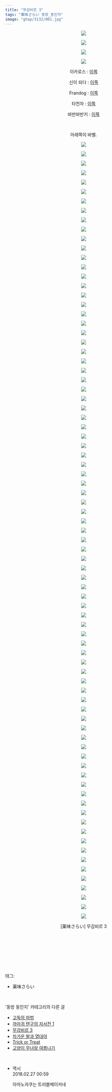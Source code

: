 ```yaml
---
title: "무감비르 3"
tags: "薬味さらい 동방_동인지"
image: "ghap/3132/001.jpg"
---
```

<div class="article">
<p style="text-align: center; clear: none; float: none;"><img src="{{ site.nasurl }}/ghap/3132/001.jpg"/></p>
<p style="text-align: center; clear: none; float: none;"><img src="{{ site.nasurl }}/ghap/3132/002.jpg"/></p>
<p style="text-align: center; clear: none; float: none;"><img src="{{ site.nasurl }}/ghap/3132/003.jpg"/></p>
<p style="text-align: center; clear: none; float: none;"><img src="{{ site.nasurl }}/ghap/3132/004.jpg"/></p>
<p style="text-align: center; clear: none; float: none;">이카로스 : <a class="tx-link" href="http://ghaptouhou.tistory.com/1059" target="_blank">이쪽</a></p>
<p style="text-align: center; clear: none; float: none;">신이 되다 : <a class="tx-link" href="http://ghaptouhou.tistory.com/128" target="_blank">이쪽</a></p>
<p style="text-align: center; clear: none; float: none;">Frandog : <a class="tx-link" href="http://ghaptouhou.tistory.com/763" target="_blank">이쪽</a></p>
<p style="text-align: center; clear: none; float: none;">타천자 : <a class="tx-link" href="http://ghaptouhou.tistory.com/825" target="_blank">이쪽</a></p>
<p style="text-align: center; clear: none; float: none;">바반바반키 : <a class="tx-link" href="http://ghaptouhou.tistory.com/1300" target="_blank">이쪽</a></p>
<p style="text-align: center; clear: none; float: none;"><br/></p>
<p style="text-align: center; clear: none; float: none;">아래쪽이 바벨.</p>
<p style="text-align: center; clear: none; float: none;"><img src="{{ site.nasurl }}/ghap/3132/005.jpg"/></p>
<p style="text-align: center; clear: none; float: none;"><img src="{{ site.nasurl }}/ghap/3132/006.jpg"/></p>
<p style="text-align: center; clear: none; float: none;"><img src="{{ site.nasurl }}/ghap/3132/007.jpg"/></p>
<p style="text-align: center; clear: none; float: none;"><img src="{{ site.nasurl }}/ghap/3132/008.jpg"/></p>
<p style="text-align: center; clear: none; float: none;"><img src="{{ site.nasurl }}/ghap/3132/009.jpg"/></p>
<p style="text-align: center; clear: none; float: none;"><img src="{{ site.nasurl }}/ghap/3132/010.jpg"/></p>
<p style="text-align: center; clear: none; float: none;"><img src="{{ site.nasurl }}/ghap/3132/011.jpg"/></p>
<p style="text-align: center; clear: none; float: none;"><img src="{{ site.nasurl }}/ghap/3132/012.jpg"/></p>
<p style="text-align: center; clear: none; float: none;"><img src="{{ site.nasurl }}/ghap/3132/013.jpg"/></p>
<p style="text-align: center; clear: none; float: none;"><img src="{{ site.nasurl }}/ghap/3132/014.jpg"/></p>
<p style="text-align: center; clear: none; float: none;"><img src="{{ site.nasurl }}/ghap/3132/015.jpg"/></p>
<p style="text-align: center; clear: none; float: none;"><img src="{{ site.nasurl }}/ghap/3132/016.jpg"/></p>
<p style="text-align: center; clear: none; float: none;"><img src="{{ site.nasurl }}/ghap/3132/017.jpg"/></p>
<p style="text-align: center; clear: none; float: none;"><img src="{{ site.nasurl }}/ghap/3132/018.jpg"/></p>
<p style="text-align: center; clear: none; float: none;"><img src="{{ site.nasurl }}/ghap/3132/019.jpg"/></p>
<p style="text-align: center; clear: none; float: none;"><img src="{{ site.nasurl }}/ghap/3132/020.jpg"/></p>
<p style="text-align: center; clear: none; float: none;"><img src="{{ site.nasurl }}/ghap/3132/021.jpg"/></p>
<p style="text-align: center; clear: none; float: none;"><img src="{{ site.nasurl }}/ghap/3132/022.jpg"/></p>
<p style="text-align: center; clear: none; float: none;"><img src="{{ site.nasurl }}/ghap/3132/023.jpg"/></p>
<p style="text-align: center; clear: none; float: none;"><img src="{{ site.nasurl }}/ghap/3132/024.jpg"/></p>
<p style="text-align: center; clear: none; float: none;"><img src="{{ site.nasurl }}/ghap/3132/025.jpg"/></p>
<p style="text-align: center; clear: none; float: none;"><img src="{{ site.nasurl }}/ghap/3132/026.jpg"/></p>
<p style="text-align: center; clear: none; float: none;"><img src="{{ site.nasurl }}/ghap/3132/027.jpg"/></p>
<p style="text-align: center; clear: none; float: none;"><img src="{{ site.nasurl }}/ghap/3132/028.jpg"/></p>
<p style="text-align: center; clear: none; float: none;"><img src="{{ site.nasurl }}/ghap/3132/029.jpg"/></p>
<p style="text-align: center; clear: none; float: none;"><img src="{{ site.nasurl }}/ghap/3132/030.jpg"/></p>
<p style="text-align: center; clear: none; float: none;"><img src="{{ site.nasurl }}/ghap/3132/031.jpg"/></p>
<p style="text-align: center; clear: none; float: none;"><img src="{{ site.nasurl }}/ghap/3132/032.jpg"/></p>
<p style="text-align: center; clear: none; float: none;"><img src="{{ site.nasurl }}/ghap/3132/033.jpg"/></p>
<p style="text-align: center; clear: none; float: none;"><img src="{{ site.nasurl }}/ghap/3132/034.jpg"/></p>
<p style="text-align: center; clear: none; float: none;"><img src="{{ site.nasurl }}/ghap/3132/035.jpg"/></p>
<p style="text-align: center; clear: none; float: none;"><img src="{{ site.nasurl }}/ghap/3132/036.jpg"/></p>
<p style="text-align: center; clear: none; float: none;"><img src="{{ site.nasurl }}/ghap/3132/037.jpg"/></p>
<p style="text-align: center; clear: none; float: none;"><img src="{{ site.nasurl }}/ghap/3132/038.jpg"/></p>
<p style="text-align: center; clear: none; float: none;"><img src="{{ site.nasurl }}/ghap/3132/039.jpg"/></p>
<p style="text-align: center; clear: none; float: none;"><img src="{{ site.nasurl }}/ghap/3132/040.jpg"/></p>
<p style="text-align: center; clear: none; float: none;"><img src="{{ site.nasurl }}/ghap/3132/041.jpg"/></p>
<p style="text-align: center; clear: none; float: none;"><img src="{{ site.nasurl }}/ghap/3132/042.jpg"/></p>
<p style="text-align: center; clear: none; float: none;"><img src="{{ site.nasurl }}/ghap/3132/043.jpg"/></p>
<p style="text-align: center; clear: none; float: none;"><img src="{{ site.nasurl }}/ghap/3132/044.jpg"/></p>
<p style="text-align: center; clear: none; float: none;"><img src="{{ site.nasurl }}/ghap/3132/045.jpg"/></p>
<p style="text-align: center; clear: none; float: none;"><img src="{{ site.nasurl }}/ghap/3132/046.jpg"/></p>
<p style="text-align: center; clear: none; float: none;"><img src="{{ site.nasurl }}/ghap/3132/047.jpg"/></p>
<p style="text-align: center; clear: none; float: none;"><img src="{{ site.nasurl }}/ghap/3132/048.jpg"/></p>
<p style="text-align: center; clear: none; float: none;"><img src="{{ site.nasurl }}/ghap/3132/049.jpg"/></p>
<p style="text-align: center; clear: none; float: none;"><img src="{{ site.nasurl }}/ghap/3132/050.jpg"/></p>
<p style="text-align: center; clear: none; float: none;"><img src="{{ site.nasurl }}/ghap/3132/051.jpg"/></p>
<p style="text-align: center; clear: none; float: none;"><img src="{{ site.nasurl }}/ghap/3132/052.jpg"/></p>
<p style="text-align: center; clear: none; float: none;"><img src="{{ site.nasurl }}/ghap/3132/053.jpg"/></p>
<p style="text-align: center; clear: none; float: none;"><img src="{{ site.nasurl }}/ghap/3132/054.jpg"/></p>
<p style="text-align: center; clear: none; float: none;"><img src="{{ site.nasurl }}/ghap/3132/055.jpg"/></p>
<p style="text-align: center; clear: none; float: none;"><img src="{{ site.nasurl }}/ghap/3132/056.jpg"/></p>
<p style="text-align: center; clear: none; float: none;"><img src="{{ site.nasurl }}/ghap/3132/057.jpg"/></p>
<p style="text-align: center; clear: none; float: none;"><img src="{{ site.nasurl }}/ghap/3132/058.jpg"/></p>
<p style="text-align: center; clear: none; float: none;"><img src="{{ site.nasurl }}/ghap/3132/059.jpg"/></p>
<p style="text-align: center; clear: none; float: none;"><img src="{{ site.nasurl }}/ghap/3132/060.jpg"/></p>
<p style="text-align: center; clear: none; float: none;"><img src="{{ site.nasurl }}/ghap/3132/061.jpg"/></p>
<p style="text-align: center; clear: none; float: none;"><img src="{{ site.nasurl }}/ghap/3132/062.jpg"/></p>
<p style="text-align: center; clear: none; float: none;"><img src="{{ site.nasurl }}/ghap/3132/063.jpg"/></p>
<p style="text-align: center; clear: none; float: none;"><img src="{{ site.nasurl }}/ghap/3132/064.jpg"/></p>
<p style="text-align: center; clear: none; float: none;"><img src="{{ site.nasurl }}/ghap/3132/065.jpg"/></p>
<p style="text-align: center; clear: none; float: none;"><img src="{{ site.nasurl }}/ghap/3132/066.jpg"/></p>
<p style="text-align: center; clear: none; float: none;"><img src="{{ site.nasurl }}/ghap/3132/067.jpg"/></p>
<p style="text-align: center; clear: none; float: none;"><img src="{{ site.nasurl }}/ghap/3132/068.jpg"/></p>
<p style="text-align: center; clear: none; float: none;"><img src="{{ site.nasurl }}/ghap/3132/069.jpg"/></p>
<p style="text-align: center; clear: none; float: none;"><img src="{{ site.nasurl }}/ghap/3132/070.jpg"/></p>
<p style="text-align: center; clear: none; float: none;"><img src="{{ site.nasurl }}/ghap/3132/071.jpg"/></p>
<p style="text-align: center; clear: none; float: none;"><img src="{{ site.nasurl }}/ghap/3132/072.jpg"/></p>
<p style="text-align: center; clear: none; float: none;"><img src="{{ site.nasurl }}/ghap/3132/073.jpg"/></p>
<p style="text-align: center; clear: none; float: none;"><img src="{{ site.nasurl }}/ghap/3132/074.jpg"/></p>
<p style="text-align: center; clear: none; float: none;"><img src="{{ site.nasurl }}/ghap/3132/075.jpg"/></p>
<p style="text-align: center; clear: none; float: none;"><img src="{{ site.nasurl }}/ghap/3132/076.jpg"/></p>
<p style="text-align: center; clear: none; float: none;"><img src="{{ site.nasurl }}/ghap/3132/077.jpg"/></p>
<p style="text-align: center; clear: none; float: none;"><img src="{{ site.nasurl }}/ghap/3132/078.jpg"/></p>
<p style="text-align: center; clear: none; float: none;"><img src="{{ site.nasurl }}/ghap/3132/079.jpg"/></p>
<p style="text-align: center; clear: none; float: none;"><img src="{{ site.nasurl }}/ghap/3132/080.jpg"/></p>
<p style="text-align: center; clear: none; float: none;"><img src="{{ site.nasurl }}/ghap/3132/081.jpg"/></p>
<p style="text-align: center; clear: none; float: none;"><img src="{{ site.nasurl }}/ghap/3132/082.jpg"/></p>
<p style="text-align: center; clear: none; float: none;"><img src="{{ site.nasurl }}/ghap/3132/083.jpg"/></p>
<p style="text-align: center; clear: none; float: none;"><img src="{{ site.nasurl }}/ghap/3132/084.jpg"/></p>
<p style="text-align: center; clear: none; float: none;"><img src="{{ site.nasurl }}/ghap/3132/085.jpg"/></p>
<p style="text-align: center; clear: none; float: none;"><img src="{{ site.nasurl }}/ghap/3132/086.jpg"/></p>
<p style="text-align: center; clear: none; float: none;"><img src="{{ site.nasurl }}/ghap/3132/087.jpg"/></p>
<p style="text-align: center; clear: none; float: none;">[薬味さらい] 무감비르 3</p>
<p style="text-align: center; clear: none; float: none;"><br/></p>
<p style="text-align: center; clear: none; float: none;"><br/></p>
<p><br/></p>
</div><br/>
<div class="tagTrail">
<p>태그: </p>
<ul>
<li>薬味さらい</li>
</ul>
</div><br/>
<div class="another">
<p>'동방 동인지' 카테고리의 다른 글</p>
<ul>
<li><a href="/2017-02-03-ghap_3134">고독의 마법</a></li>
<li><a href="/2017-02-03-ghap_3133">까마귀 텐구의 자서전 1</a></li>
<li><a href="/2017-02-03-ghap_3132">무감비르 3</a></li>
<li><a href="/2017-02-03-ghap_3131">차가운 발과 열대야</a></li>
<li><a href="/2017-02-03-ghap_3130">Trick or Treat</a></li>
<li><a href="/2017-02-03-ghap_3129">고양이 무녀랑 여름나기</a></li>
</ul>
</div><br/>
<div class="cb_module cb_fluid">
<div class="cb_wrt cb_profile">
<div class="comment">
<ul>
<li class="cb_thumb_off" id="comment15207654">
<div class="cb_comment_area">
<div class="cb_info_area">
<div class="cb_section">
<span class="cb_nick_name">역시</span>
</div>
<div class="cb_section">
<span class="cb_date">2018.02.27 00:59 </span>
</div>
</div>
<div class="cb_dsc_comment">
<p class="cb_dsc">
											아마노자쿠는 트러블메이커네
										</p>
</div>
</div></li>
</ul>
</div>
</div><!-- commentList close -->
</div><br/>
